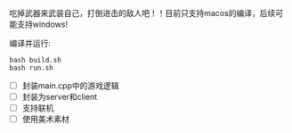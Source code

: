 吃掉武器来武装自己，打倒进击的敌人吧！！目前只支持macos的编译，后续可能支持windows!

编译并运行:
```
bash build.sh
bash run.sh
```



- [ ] 封装main.cpp中的游戏逻辑
- [ ] 封装为server和client
- [ ] 支持联机
- [ ] 使用美术素材